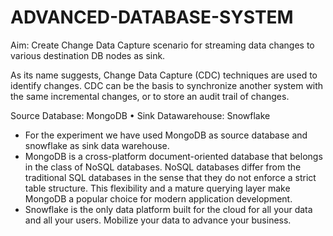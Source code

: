 # ADVANCED-DATABASE-SYSTEM
Aim: Create Change Data Capture scenario for streaming data changes to various destination DB nodes as sink.

As its name suggests, Change Data Capture (CDC) techniques are used to identify changes. CDC can be the basis to synchronize another system with the same incremental changes, or to store an audit trail of changes.

Source Database: MongoDB
• Sink Datawarehouse: Snowflake
- For the experiment we have used MongoDB as source database and snowflake as sink data warehouse.
- MongoDB is a cross-platform document-oriented database that belongs in the class of NoSQL databases. NoSQL databases differ from the traditional SQL databases in the sense that they do not enforce a strict table structure. This flexibility and a mature querying layer make MongoDB a popular choice for modern application development.
- Snowflake is the only data platform built for the cloud for all your data and all your users. Mobilize your data to advance your business.

